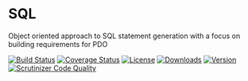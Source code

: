 # SQL

Object oriented approach to SQL statement generation with a focus on building requirements for PDO

[![Build Status](https://travis-ci.org/dschoenbauer/sql.svg?branch=develop)](https://travis-ci.org/dschoenbauer/sql)
[![Coverage Status](https://coveralls.io/repos/github/dschoenbauer/sql/badge.svg?branch=develop)](https://coveralls.io/github/dschoenbauer/sql?branch=develop)
[![License](https://img.shields.io/packagist/l/dschoenbauer/sql.svg)](https://github.com/dschoenbauer/sql)
[![Downloads](https://img.shields.io/packagist/dt/dschoenbauer/sql.svg)](https://packagist.org/packages/dschoenbauer/sql)
[![Version](https://img.shields.io/packagist/v/dschoenbauer/sql.svg)](https://github.com/dschoenbauer/sql/releases)
[![Scrutinizer Code Quality](https://scrutinizer-ci.com/g/dschoenbauer/sql/badges/quality-score.png?b=develop)](https://scrutinizer-ci.com/g/dschoenbauer/sql/?branch=develop)

